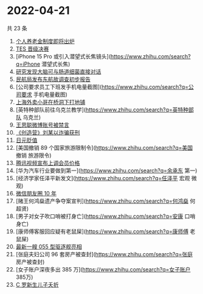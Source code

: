 # 2022-04-21

共 23 条

<!-- BEGIN ZHIHUSEARCH -->
<!-- 最后更新时间 Thu Apr 21 2022 07:11:47 GMT+0800 (China Standard Time) -->
1. [个人养老金制度即将出炉](https://www.zhihu.com/search?q=个人养老金制度)
1. [TES 晋级决赛](https://www.zhihu.com/search?q=tes)
1. [iPhone 15 Pro 或引入潜望式长焦镜头](https://www.zhihu.com/search?q=iPhone 潜望式长焦)
1. [研究发现大脑可与肠道细菌直接对话](https://www.zhihu.com/search?q=大脑可与肠道细菌直接对话)
1. [民航局发布东航故调查初步报告](https://www.zhihu.com/search?q=东航事故报告)
1. [公司要求员工下班发手机电量截图](https://www.zhihu.com/search?q=公司要求 手机电量截图)
1. [上海外卖小哥在桥洞下打地铺](https://www.zhihu.com/search?q=上海外卖小哥打地铺)
1. [英特种部队前往乌克兰教学](https://www.zhihu.com/search?q=英特种部队 乌克兰)
1. [王思聪微博账号被禁言](https://www.zhihu.com/search?q=王思聪微博账号被禁言)
1. [《创造营》刘某以诈骗获刑](https://www.zhihu.com/search?q=刘丞以诈骗)
1. [日元贬值](https://www.zhihu.com/search?q=日元贬值)
1. [美国撤销 89 个国家旅游限制令](https://www.zhihu.com/search?q=美国 撤销 旅游限令)
1. [腾讯视频宣布上调会员价格](https://www.zhihu.com/search?q=腾讯视频会员)
1. [华为汽车行业要做到第一](https://www.zhihu.com/search?q=余承东 第一)
1. [经济学家任泽平新发文](https://www.zhihu.com/search?q=任泽平 宏观 微观)
1. [微信朋友圈 10 年](https://www.zhihu.com/search?q=朋友圈)
1. [赌王何鸿燊遗产争夺案宣判](https://www.zhihu.com/search?q=何鸿燊 何超贤)
1. [男子对女子吹口哨被打身亡](https://www.zhihu.com/search?q=安康 口哨 身亡)
1. [康师傅客服回应疑有老鼠屎](https://www.zhihu.com/search?q=康师傅 老鼠屎)
1. [最新一艘 055 型驱逐舰亮相](https://www.zhihu.com/search?q=055型驱逐舰亮相)
1. [张庭夫妇公司 96 套房产被查封](https://www.zhihu.com/search?q=张庭 房产被查封)
1. [女子账户深夜多出 385 万](https://www.zhihu.com/search?q=女子账户 385万)
1. [C 罗新生儿子夭折](https://www.zhihu.com/search?q=C罗儿子夭折)
<!-- END ZHIHUSEARCH -->
